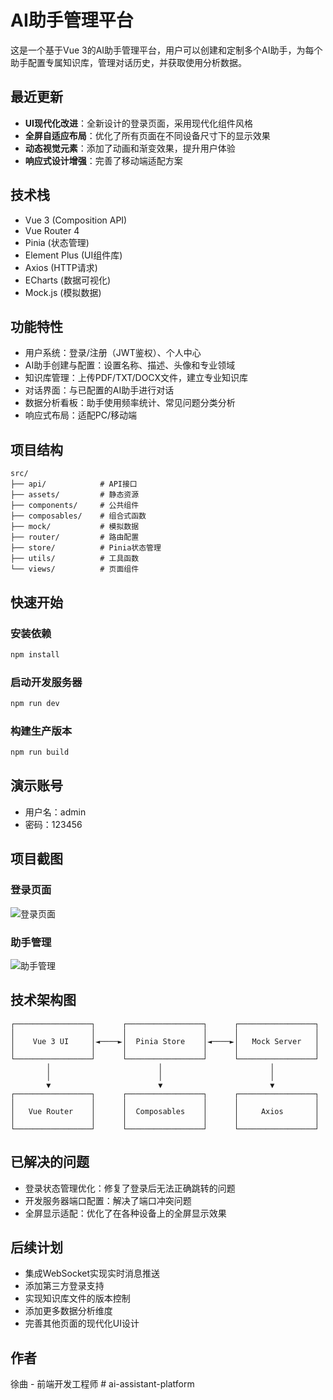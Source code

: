 # AI助手管理平台

这是一个基于Vue 3的AI助手管理平台，用户可以创建和定制多个AI助手，为每个助手配置专属知识库，管理对话历史，并获取使用分析数据。

## 最近更新

- **UI现代化改进**：全新设计的登录页面，采用现代化组件风格
- **全屏自适应布局**：优化了所有页面在不同设备尺寸下的显示效果
- **动态视觉元素**：添加了动画和渐变效果，提升用户体验
- **响应式设计增强**：完善了移动端适配方案

## 技术栈

- Vue 3 (Composition API)
- Vue Router 4
- Pinia (状态管理)
- Element Plus (UI组件库)
- Axios (HTTP请求)
- ECharts (数据可视化)
- Mock.js (模拟数据)

## 功能特性

- 用户系统：登录/注册（JWT鉴权）、个人中心
- AI助手创建与配置：设置名称、描述、头像和专业领域
- 知识库管理：上传PDF/TXT/DOCX文件，建立专业知识库
- 对话界面：与已配置的AI助手进行对话
- 数据分析看板：助手使用频率统计、常见问题分类分析
- 响应式布局：适配PC/移动端

## 项目结构

```
src/
├── api/            # API接口
├── assets/         # 静态资源
├── components/     # 公共组件
├── composables/    # 组合式函数
├── mock/           # 模拟数据
├── router/         # 路由配置
├── store/          # Pinia状态管理
├── utils/          # 工具函数
└── views/          # 页面组件
```

## 快速开始

### 安装依赖

```bash
npm install
```

### 启动开发服务器

```bash
npm run dev
```

### 构建生产版本

```bash
npm run build
```

## 演示账号

- 用户名：admin
- 密码：123456

## 项目截图

### 登录页面

![登录页面](https://i.imgur.com/example1.png)

### 助手管理

![助手管理](https://i.imgur.com/example2.png)

## 技术架构图

```
┌─────────────────┐      ┌─────────────────┐      ┌─────────────────┐
│                 │      │                 │      │                 │
│    Vue 3 UI     │◄────►│  Pinia Store    │◄────►│   Mock Server   │
│                 │      │                 │      │                 │
└─────────────────┘      └─────────────────┘      └─────────────────┘
        │                        │                        │
        │                        │                        │
        ▼                        ▼                        ▼
┌─────────────────┐      ┌─────────────────┐      ┌─────────────────┐
│                 │      │                 │      │                 │
│   Vue Router    │      │  Composables    │      │     Axios       │
│                 │      │                 │      │                 │
└─────────────────┘      └─────────────────┘      └─────────────────┘
```

## 已解决的问题

- 登录状态管理优化：修复了登录后无法正确跳转的问题
- 开发服务器端口配置：解决了端口冲突问题
- 全屏显示适配：优化了在各种设备上的全屏显示效果

## 后续计划

- 集成WebSocket实现实时消息推送
- 添加第三方登录支持
- 实现知识库文件的版本控制
- 添加更多数据分析维度
- 完善其他页面的现代化UI设计

## 作者

徐曲 - 前端开发工程师
#   a i - a s s i s t a n t - p l a t f o r m 
 
 